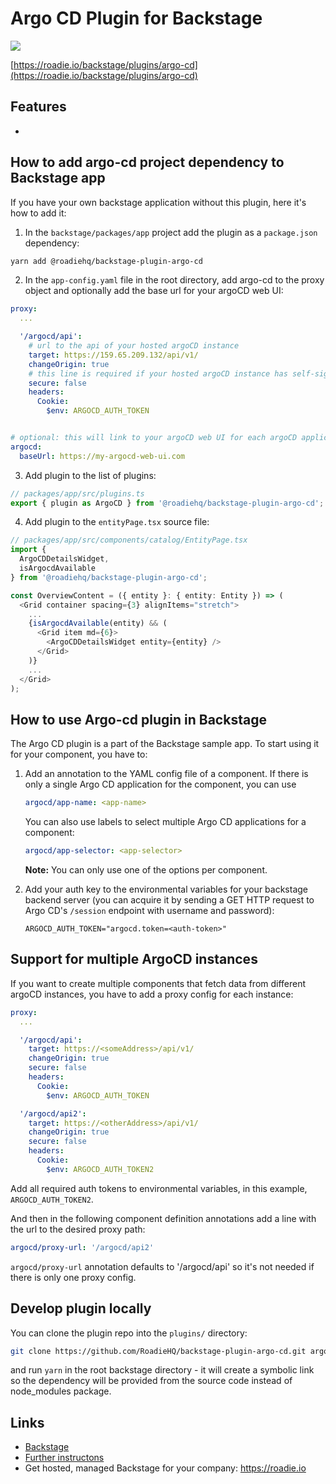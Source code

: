 # Argo CD Plugin for Backstage

![](./docs/argo-cd-plugin.png)

[https://roadie.io/backstage/plugins/argo-cd](https://roadie.io/backstage/plugins/argo-cd)

## Features

- 

## How to add argo-cd project dependency to Backstage app

If you have your own backstage application without this plugin, here it's how to add it:

1. In the `backstage/packages/app` project add the plugin as a `package.json` dependency:

```bash
yarn add @roadiehq/backstage-plugin-argo-cd
```

2. In the `app-config.yaml` file in the root directory, add argo-cd to the proxy object and optionally add the base url for your argoCD web UI:

```yml
proxy:
  ...

  '/argocd/api':
    # url to the api of your hosted argoCD instance
    target: https://159.65.209.132/api/v1/
    changeOrigin: true
    # this line is required if your hosted argoCD instance has self-signed certificate
    secure: false
    headers:
      Cookie:
        $env: ARGOCD_AUTH_TOKEN


# optional: this will link to your argoCD web UI for each argoCD application
argocd:
  baseUrl: https://my-argocd-web-ui.com
```

3. Add plugin to the list of plugins:

```ts
// packages/app/src/plugins.ts
export { plugin as ArgoCD } from '@roadiehq/backstage-plugin-argo-cd';
```

4. Add plugin to the `entityPage.tsx` source file:

```ts
// packages/app/src/components/catalog/EntityPage.tsx
import {
  ArgoCDDetailsWidget,
  isArgocdAvailable
} from '@roadiehq/backstage-plugin-argo-cd';

const OverviewContent = ({ entity }: { entity: Entity }) => (
  <Grid container spacing={3} alignItems="stretch">
    ...
    {isArgocdAvailable(entity) && (
      <Grid item md={6}>
        <ArgoCDDetailsWidget entity={entity} />
      </Grid>
    )}
    ...
  </Grid>
);
```

## How to use Argo-cd plugin in Backstage

The Argo CD plugin is a part of the Backstage sample app. To start using it for your component, you have to:

1. Add an annotation to the YAML config file of a component. If there is only a single Argo CD application for the component, you can use
    ```yml
    argocd/app-name: <app-name>
    ```
    You can also use labels to select multiple Argo CD applications for a component:
    ```yml
    argocd/app-selector: <app-selector>
    ```
    **Note:** You can only use one of the options per component.

1. Add your auth key to the environmental variables for your backstage backend server (you can acquire it by sending a GET HTTP request to Argo CD's `/session` endpoint with username and password):
    ```
    ARGOCD_AUTH_TOKEN="argocd.token=<auth-token>"
    ```
## Support for multiple ArgoCD instances

If you want to create multiple components that fetch data from different argoCD instances, you have to add a proxy config for each instance:

```yml
proxy:
  ...

  '/argocd/api':
    target: https://<someAddress>/api/v1/
    changeOrigin: true
    secure: false
    headers:
      Cookie:
        $env: ARGOCD_AUTH_TOKEN

  '/argocd/api2':
    target: https://<otherAddress>/api/v1/
    changeOrigin: true
    secure: false
    headers:
      Cookie:
        $env: ARGOCD_AUTH_TOKEN2
```
Add all required auth tokens to environmental variables, in this example, `ARGOCD_AUTH_TOKEN2`.

And then in the following component definition annotations add a line with the url to the desired proxy path:
```yml
argocd/proxy-url: '/argocd/api2'
```
`argocd/proxy-url` annotation defaults to '/argocd/api' so it's not needed if there is only one proxy config.

## Develop plugin locally

You can clone the plugin repo into the `plugins/` directory:

```sh
git clone https://github.com/RoadieHQ/backstage-plugin-argo-cd.git argo-cd
```

and run `yarn` in the root backstage directory - it will create a symbolic link so the dependency will be provided from the source code instead of node_modules package.

## Links

- [Backstage](https://backstage.io)
- [Further instructons](https://roadie.io/backstage/plugins/argo-cd/)
- Get hosted, managed Backstage for your company: https://roadie.io
